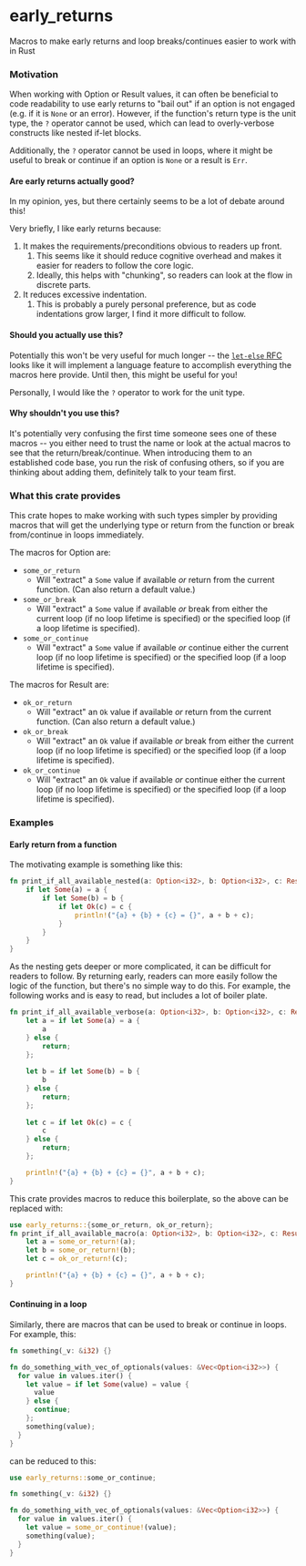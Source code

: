 # early_returns
Macros to make early returns and loop breaks/continues easier to work with in Rust

### Motivation

When working with Option or Result values, it can often be beneficial to code readability to use early returns to "bail out" if an option is not engaged (e.g. if it is `None` or an error). However, if the function's return type is the unit type, the `?` operator cannot be used, which can lead to overly-verbose constructs like nested if-let blocks.

Additionally, the `?` operator cannot be used in loops, where it might be useful to break or continue if an option is `None` or a result is `Err`.

#### Are early returns actually good?

In my opinion, yes, but there certainly seems to be a lot of debate around this!

Very briefly, I like early returns because:
1. It makes the requirements/preconditions obvious to readers up front.
   1. This seems like it should reduce cognitive overhead and makes it easier for readers to follow the core logic.
   2. Ideally, this helps with "chunking", so readers can look at the flow in discrete parts.
2. It reduces excessive indentation.
   1. This is probably a purely personal preference, but as code indentations grow larger, I find it more difficult to follow.

#### Should you actually use this?

Potentially this won't be very useful for much longer -- the [`let-else` RFC](https://github.com/rust-lang/rust/issues/87335) looks like it will implement a language feature to accomplish everything the macros here provide. Until then, this might be useful for you!

Personally, I would like the `?` operator to work for the unit type.

#### Why shouldn't you use this?

It's potentially very confusing the first time someone sees one of these macros -- you either need to trust the name or look at the actual macros to see that the return/break/continue. When introducing them to an established code base, you run the risk of confusing others, so if you are thinking about adding them, definitely talk to your team first.

### What this crate provides
This crate hopes to make working with such types simpler by providing macros that will get the underlying type or return from the function or break from/continue in loops immediately.

The macros for Option are:
* `some_or_return`
  * Will "extract" a `Some` value if available *or* return from the current function. (Can also return a default value.)
* `some_or_break`
  * Will "extract" a `Some` value if available *or* break from either the current loop (if no loop lifetime is specified) or the specified loop (if a loop lifetime is specified).
* `some_or_continue`
  * Will "extract" a `Some` value if available *or* continue either the current loop (if no loop lifetime is specified) or the specified loop (if a loop lifetime is specified).

The macros for Result are:
* `ok_or_return`
  * Will "extract" an `Ok` value if available *or* return from the current function. (Can also return a default value.)
* `ok_or_break`
  * Will "extract" an `Ok` value if available *or* break from either the current loop (if no loop lifetime is specified) or the specified loop (if a loop lifetime is specified).
* `ok_or_continue`
  * Will "extract" an `Ok` value if available *or* continue either the current loop (if no loop lifetime is specified) or the specified loop (if a loop lifetime is specified).

### Examples
#### Early return from a function 
The motivating example is something like this:
```rust
fn print_if_all_available_nested(a: Option<i32>, b: Option<i32>, c: Result<i32, ()>) {
    if let Some(a) = a {
        if let Some(b) = b {
            if let Ok(c) = c {
                println!("{a} + {b} + {c} = {}", a + b + c);
            }
        }
    }
}
```
As the nesting gets deeper or more complicated, it can be difficult for readers to follow. By returning early, readers can more easily follow the logic of the function, but there's no simple way to do this. For example, the following works and is easy to read, but includes a lot of boiler plate.
```rust
fn print_if_all_available_verbose(a: Option<i32>, b: Option<i32>, c: Result<i32, ()>) {
    let a = if let Some(a) = a {
        a
    } else {
        return;
    };
    
    let b = if let Some(b) = b {
        b
    } else {
        return;
    };
    
    let c = if let Ok(c) = c {
        c
    } else {
        return;
    };

    println!("{a} + {b} + {c} = {}", a + b + c);
}
```

This crate provides macros to reduce this boilerplate, so the above can be replaced with:
```rust
use early_returns::{some_or_return, ok_or_return};
fn print_if_all_available_macro(a: Option<i32>, b: Option<i32>, c: Result<i32, ()>) {
    let a = some_or_return!(a);
    let b = some_or_return!(b);
    let c = ok_or_return!(c);

    println!("{a} + {b} + {c} = {}", a + b + c);
}
```

#### Continuing in a loop
Similarly, there are macros that can be used to break or continue in loops. For example, this:
```rust
fn something(_v: &i32) {}

fn do_something_with_vec_of_optionals(values: &Vec<Option<i32>>) {
  for value in values.iter() {
    let value = if let Some(value) = value {
      value
    } else {
      continue;
    };
    something(value);
  }
}
```

can be reduced to this:

```rust
use early_returns::some_or_continue;

fn something(_v: &i32) {}

fn do_something_with_vec_of_optionals(values: &Vec<Option<i32>>) {
  for value in values.iter() {
    let value = some_or_continue!(value);
    something(value);
  }
}
```

